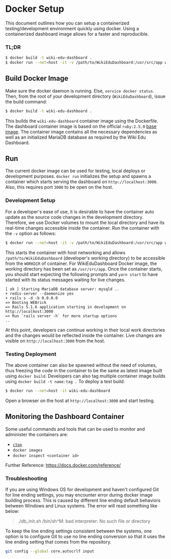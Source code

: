 # Docker Setup

This document outlines how you can setup a containerized testing/development environment quickly using docker. Using a containerized dashboard image allows for a faster and reproducible.

### TL;DR
```sh
$ docker build -t wiki-edu-dashboard .
$ docker run --net=host -it -v /path/to/WikiEduDashboard:/usr/src/app wiki-edu-dashboard
```

## Build Docker Image

Make sure the docker daemon is running. Else, `service docker status`. Then, from the root of your development directory (`WikiEduDashboard`), issue the build command:
 ```sh
 $ docker build -t wiki-edu-dashboard .
 ```
 This builds the `wiki-edu-dashboard` container image using the Dockerfile. The dashboard container image is based on the official `ruby:2.5.0` [base image](https://hub.docker.com/_/ruby/). The container image contains all the necessary dependencies as well as an initialized MariaDB database as required by the Wiki Edu Dashboard.

## Run
The current docker image can be used for testing, local deploys or development purposes. `docker run` initializes the setup and spawns a container which starts serving the dashboard on `http://localhost:3000`. Also, this requires port `3000` to be open on the host.

### Development Setup
For a developer's ease of use, it is desirable to have the container auto update as the source code changes in the development directory. Therefore, we use Docker volumes to mount the local directory and have its real-time changes accessible inside the container. Run the container with the `-v` option as follows:
 ```sh
 $ docker run --net=host -it -v /path/to/WikiEduDashboard:/usr/src/app wiki-edu-dashboard
```
This starts the container with host networking and allows `/path/to/WikiEduDashboard` (developer's working directory) to be accessible from the `WORKDIR` of container. For WikiEduDashboard Docker image, the working directory has been set as `/usr/src/app`. Once the container starts, you should start expecting the following prompts and `yarn start` to have started with its status messages waiting for live changes.
```
[ ok ] Starting MariaDB database server: mysqld ..
+ redis-server --daemonize yes
+ rails s -d -b 0.0.0.0
=> Booting WEBrick
=> Rails 5.1.6 application starting in development on http://localhost:3000
=> Run `rails server -h` for more startup options
..
```
At this point, developers can continue working in their local work directories and the changes would be reflected inside the container. Live changes are visible on `http://localhost:3000` from the host.

### Testing Deployment
The above container can also be spawned without the need of volumes, thus freezing the code in the container to be the same as latest image built using `docker build`. Developers can also tag multiple container image builds using `docker build -t name:tag .` To deploy a test build:

```sh
$ docker run --net=host -it wiki-edu-dashboard
```

Open a browser on the host at `http://localhost:3000` and start testing.

## Monitoring the Dashboard Container
Some useful commands and tools that can be used to monitor and administer the containers are:
  * [`ctop`](https://github.com/bcicen/ctop)
  * `docker images`
  * `docker inspect <container id>`

Further Reference: https://docs.docker.com/reference/

### Troubleshooting

If you are using Windows OS for development and haven't configured Git for line ending settings, you may encounter error during docker image building process. This is caused by different line ending default behaviors between Windows and Linux systems. The error will read something like below:

> ./db_init.sh /bin/sh^M: bad interpreter: No such file or directory

To keep the line ending settings consistent between the systems, one option is to configure Git to use no line ending conversion so that it uses the line ending setting that comes from the repository.

```sh
git config --global core.autocrlf input
```

